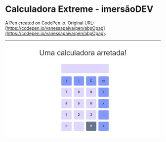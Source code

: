 # Calculadora Extreme - imersãoDEV

A Pen created on CodePen.io. Original URL: [https://codepen.io/vanessapaiva/pen/abpOpap](https://codepen.io/vanessapaiva/pen/abpOpap).

![Tela](/img/tela.jpg "Tela")


